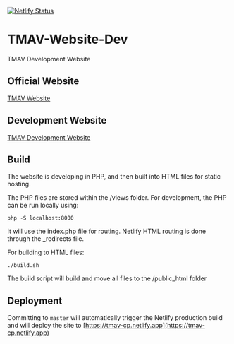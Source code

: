 [![Netlify Status](https://api.netlify.com/api/v1/badges/77fb5ebc-dd1c-47d6-82f3-5f85c71f509f/deploy-status)](https://app.netlify.com/sites/tmav-cp/deploys)

# TMAV-Website-Dev
TMAV Development Website

## Official Website

[TMAV Website](https://tmav.netlify.app)

## Development Website

[TMAV Development Website](https://tmav-cp.netlify.app)

## Build

The website is developing in PHP, and then built into HTML files for static hosting.

The PHP files are stored within the /views folder. For development, the PHP can be run locally using: 

```php -S localhost:8000```

It will use the index.php file for routing. Netlify HTML routing is done through the _redirects file.

For building to HTML files:

```./build.sh```

The build script will build and move all files to the /public_html folder


## Deployment

Committing to `master` will automatically trigger the Netlify production build and will deploy the site to [https://tmav-cp.netlify.app](https://tmav-cp.netlify.app) 
